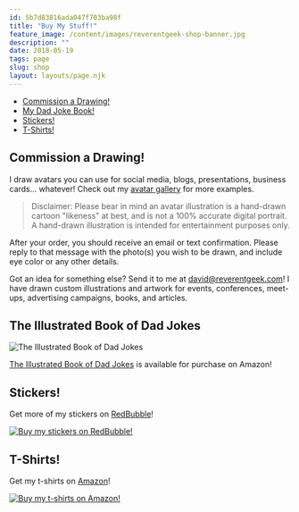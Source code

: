 ```yaml
---
id: 5b7d83816ada047f703ba98f
title: "Buy My Stuff!"
feature_image: /content/images/reverentgeek-shop-banner.jpg
description: ""
date: 2018-05-19
tags: page
slug: shop
layout: layouts/page.njk
---
```


* [Commission a Drawing!](#commission)
* [My Dad Joke Book!](#dadjokebook)
* [Stickers!](#stickers)
* [T-Shirts!](#tshirts)

<a name="commission"></a>

## Commission a Drawing!

I draw avatars you can use for social media, blogs, presentations, business cards... whatever! Check out my [avatar
gallery](/avatars) for more examples.

<div id='collection-component-1648734448643'></div>
<script type="text/javascript">
	/*<![CDATA[*/
	(function () {
		var scriptURL = 'https://sdks.shopifycdn.com/buy-button/latest/buy-button-storefront.min.js';
		if (window.ShopifyBuy) {
			if (window.ShopifyBuy.UI) {
				ShopifyBuyInit();
			} else {
				loadScript();
			}
		} else {
			loadScript();
		}
		function loadScript() {
			var script = document.createElement('script');
			script.async = true;
			script.src = scriptURL;
			(document.getElementsByTagName('head')[0] || document.getElementsByTagName('body')[0]).appendChild(script);
			script.onload = ShopifyBuyInit;
		}
		function ShopifyBuyInit() {
			var client = ShopifyBuy.buildClient({
				domain: 'reverentgeek.myshopify.com',
				storefrontAccessToken: 'aed29b6a0c44f6cc2ff2bdbcb8e6d687',
			});
			ShopifyBuy.UI.onReady(client).then(function (ui) {
				ui.createComponent('collection', {
					id: '58943340621',
					node: document.getElementById('collection-component-1648734448643'),
					moneyFormat: '%24%7B%7Bamount%7D%7D',
					options: {
						"product": {
							"styles": {
								"product": {
									"@media (min-width: 601px)": {
										"max-width": "calc(25% - 20px)",
										"margin-left": "20px",
										"margin-bottom": "50px",
										"width": "calc(25% - 20px)"
									},
									"img": {
										"height": "calc(100% - 15px)",
										"position": "absolute",
										"left": "0",
										"right": "0",
										"top": "0"
									},
									"imgWrapper": {
										"padding-top": "calc(75% + 15px)",
										"position": "relative",
										"height": "0"
									}
								},
								"button": {
									"font-size": "16px",
									"padding-top": "16px",
									"padding-bottom": "16px",
									":hover": {
										"background-color": "#3158bf"
									},
									"background-color": "#3662d4",
									":focus": {
										"background-color": "#3158bf"
									}
								},
								"quantityInput": {
									"font-size": "16px",
									"padding-top": "16px",
									"padding-bottom": "16px"
								}
							},
							"text": {
								"button": "Add to cart"
							}
						},
						"productSet": {
							"styles": {
								"products": {
									"@media (min-width: 601px)": {
										"margin-left": "-20px"
									}
								}
							}
						},
						"modalProduct": {
							"contents": {
								"img": false,
								"imgWithCarousel": true,
								"button": false,
								"buttonWithQuantity": true
							},
							"styles": {
								"product": {
									"@media (min-width: 601px)": {
										"max-width": "100%",
										"margin-left": "0px",
										"margin-bottom": "0px"
									}
								},
								"button": {
									"font-size": "16px",
									"padding-top": "16px",
									"padding-bottom": "16px",
									":hover": {
										"background-color": "#3158bf"
									},
									"background-color": "#3662d4",
									":focus": {
										"background-color": "#3158bf"
									}
								},
								"quantityInput": {
									"font-size": "16px",
									"padding-top": "16px",
									"padding-bottom": "16px"
								}
							}
						},
						"option": {},
						"cart": {
							"styles": {
								"button": {
									"font-size": "16px",
									"padding-top": "16px",
									"padding-bottom": "16px",
									":hover": {
										"background-color": "#3158bf"
									},
									"background-color": "#3662d4",
									":focus": {
										"background-color": "#3158bf"
									}
								},
								"title": {
									"color": "#4c4c4c"
								},
								"header": {
									"color": "#4c4c4c"
								},
								"lineItems": {
									"color": "#4c4c4c"
								},
								"subtotalText": {
									"color": "#4c4c4c"
								},
								"subtotal": {
									"color": "#4c4c4c"
								},
								"notice": {
									"color": "#4c4c4c"
								},
								"currency": {
									"color": "#4c4c4c"
								},
								"close": {
									"color": "#4c4c4c",
									":hover": {
										"color": "#4c4c4c"
									}
								},
								"empty": {
									"color": "#4c4c4c"
								},
								"noteDescription": {
									"color": "#4c4c4c"
								},
								"discountText": {
									"color": "#4c4c4c"
								},
								"discountIcon": {
									"fill": "#4c4c4c"
								},
								"discountAmount": {
									"color": "#4c4c4c"
								}
							}
						},
						"toggle": {
							"styles": {
								"toggle": {
									"background-color": "#3662d4",
									":hover": {
										"background-color": "#3158bf"
									},
									":focus": {
										"background-color": "#3158bf"
									}
								},
								"count": {
									"font-size": "16px"
								}
							}
						},
						"lineItem": {
							"styles": {
								"variantTitle": {
									"color": "#4c4c4c"
								},
								"title": {
									"color": "#4c4c4c"
								},
								"price": {
									"color": "#4c4c4c"
								},
								"fullPrice": {
									"color": "#4c4c4c"
								},
								"discount": {
									"color": "#4c4c4c"
								},
								"discountIcon": {
									"fill": "#4c4c4c"
								},
								"quantity": {
									"color": "#4c4c4c"
								},
								"quantityIncrement": {
									"color": "#4c4c4c",
									"border-color": "#4c4c4c"
								},
								"quantityDecrement": {
									"color": "#4c4c4c",
									"border-color": "#4c4c4c"
								},
								"quantityInput": {
									"color": "#4c4c4c",
									"border-color": "#4c4c4c"
								}
							}
						}
					},
				});
			});
		}
	})();
/*]]>*/
</script>

> Disclaimer: Please bear in mind an avatar illustration is a hand-drawn cartoon "likeness" at best, and is not a 100%
accurate digital portrait. A hand-drawn illustration is intended for entertainment purposes only.

After your order, you should receive an email or text confirmation. Please reply to that message with the photo(s) you
wish to be drawn, and include eye color or any other details.

Got an idea for something else? Send it to me at [david@reverentgeek.com](mailto:david@reverentgeek.com)! I have drawn
custom illustrations and artwork for events, conferences, meet-ups, advertising campaigns, books, and articles.

<a name="dadjokebook"></a>

## The Illustrated Book of Dad Jokes

![The Illustrated Book of Dad Jokes](/content/images/the-illustrated-book-of-dad-jokes/book-cover.jpg)

[The Illustrated Book of Dad Jokes](https://www.amazon.com/Illustrated-Book-Dad-Jokes/dp/B0B19GST26/) is available for
purchase on Amazon!

<a name="stickers"></a>

## Stickers!

<div id='collection-component-1651753195550'></div>
<script type="text/javascript">
	/*<![CDATA[*/
	(function () {
		var scriptURL = 'https://sdks.shopifycdn.com/buy-button/latest/buy-button-storefront.min.js';
		if (window.ShopifyBuy) {
			if (window.ShopifyBuy.UI) {
				ShopifyBuyInit();
			} else {
				loadScript();
			}
		} else {
			loadScript();
		}
		function loadScript() {
			var script = document.createElement('script');
			script.async = true;
			script.src = scriptURL;
			(document.getElementsByTagName('head')[0] || document.getElementsByTagName('body')[0]).appendChild(script);
			script.onload = ShopifyBuyInit;
		}
		function ShopifyBuyInit() {
			var client = ShopifyBuy.buildClient({
				domain: 'reverentgeek.myshopify.com',
				storefrontAccessToken: 'aed29b6a0c44f6cc2ff2bdbcb8e6d687',
			});
			ShopifyBuy.UI.onReady(client).then(function (ui) {
				ui.createComponent('collection', {
					id: '162187608169',
					node: document.getElementById('collection-component-1651753195550'),
					moneyFormat: '%24%7B%7Bamount%7D%7D',
					options: {
						"product": {
							"styles": {
								"product": {
									"@media (min-width: 601px)": {
										"max-width": "calc(25% - 20px)",
										"margin-left": "20px",
										"margin-bottom": "50px",
										"width": "calc(25% - 20px)"
									},
									"img": {
										"height": "calc(100% - 15px)",
										"position": "absolute",
										"left": "0",
										"right": "0",
										"top": "0"
									},
									"imgWrapper": {
										"padding-top": "calc(75% + 15px)",
										"position": "relative",
										"height": "0"
									}
								},
								"button": {
									"font-size": "16px",
									"padding-top": "16px",
									"padding-bottom": "16px",
									":hover": {
										"background-color": "#3158bf"
									},
									"background-color": "#3662d4",
									":focus": {
										"background-color": "#3158bf"
									}
								},
								"quantityInput": {
									"font-size": "16px",
									"padding-top": "16px",
									"padding-bottom": "16px"
								}
							},
							"text": {
								"button": "Add to cart"
							}
						},
						"productSet": {
							"styles": {
								"products": {
									"@media (min-width: 601px)": {
										"margin-left": "-20px"
									}
								}
							}
						},
						"modalProduct": {
							"contents": {
								"img": false,
								"imgWithCarousel": true,
								"button": false,
								"buttonWithQuantity": true
							},
							"styles": {
								"product": {
									"@media (min-width: 601px)": {
										"max-width": "100%",
										"margin-left": "0px",
										"margin-bottom": "0px"
									}
								},
								"button": {
									"font-size": "16px",
									"padding-top": "16px",
									"padding-bottom": "16px",
									":hover": {
										"background-color": "#3158bf"
									},
									"background-color": "#3662d4",
									":focus": {
										"background-color": "#3158bf"
									}
								},
								"quantityInput": {
									"font-size": "16px",
									"padding-top": "16px",
									"padding-bottom": "16px"
								}
							}
						},
						"option": {},
						"cart": {
							"styles": {
								"button": {
									"font-size": "16px",
									"padding-top": "16px",
									"padding-bottom": "16px",
									":hover": {
										"background-color": "#3158bf"
									},
									"background-color": "#3662d4",
									":focus": {
										"background-color": "#3158bf"
									}
								},
								"title": {
									"color": "#4c4c4c"
								},
								"header": {
									"color": "#4c4c4c"
								},
								"lineItems": {
									"color": "#4c4c4c"
								},
								"subtotalText": {
									"color": "#4c4c4c"
								},
								"subtotal": {
									"color": "#4c4c4c"
								},
								"notice": {
									"color": "#4c4c4c"
								},
								"currency": {
									"color": "#4c4c4c"
								},
								"close": {
									"color": "#4c4c4c",
									":hover": {
										"color": "#4c4c4c"
									}
								},
								"empty": {
									"color": "#4c4c4c"
								},
								"noteDescription": {
									"color": "#4c4c4c"
								},
								"discountText": {
									"color": "#4c4c4c"
								},
								"discountIcon": {
									"fill": "#4c4c4c"
								},
								"discountAmount": {
									"color": "#4c4c4c"
								}
							}
						},
						"toggle": {
							"styles": {
								"toggle": {
									"background-color": "#3662d4",
									":hover": {
										"background-color": "#3158bf"
									},
									":focus": {
										"background-color": "#3158bf"
									}
								},
								"count": {
									"font-size": "16px"
								}
							}
						},
						"lineItem": {
							"styles": {
								"variantTitle": {
									"color": "#4c4c4c"
								},
								"title": {
									"color": "#4c4c4c"
								},
								"price": {
									"color": "#4c4c4c"
								},
								"fullPrice": {
									"color": "#4c4c4c"
								},
								"discount": {
									"color": "#4c4c4c"
								},
								"discountIcon": {
									"fill": "#4c4c4c"
								},
								"quantity": {
									"color": "#4c4c4c"
								},
								"quantityIncrement": {
									"color": "#4c4c4c",
									"border-color": "#4c4c4c"
								},
								"quantityDecrement": {
									"color": "#4c4c4c",
									"border-color": "#4c4c4c"
								},
								"quantityInput": {
									"color": "#4c4c4c",
									"border-color": "#4c4c4c"
								}
							}
						}
					},
				});
			});
		}
	})();
/*]]>*/
</script>

Get more of my stickers on [RedBubble](https://www.redbubble.com/people/reverentgeek/portfolio/recent?asc=u)!

[![Buy my stickers on
RedBubble!](/content/images/2018/10/stickers-2018-10.jpg)](https://www.redbubble.com/people/reverentgeek/portfolio/recent?asc=u)

<a name="tshirts"></a>

## T-Shirts!

Get my t-shirts on [Amazon](https://www.amazon.com/s?rh=n%3A7141123011%2Cp_4%3AReverentGeek)!

[![Buy my t-shirts on
Amazon!](/content/images/shop/t-shirts-2021-10.jpg)](https://www.amazon.com/s?rh=n%3A7141123011%2Cp_4%3AReverentGeek)
